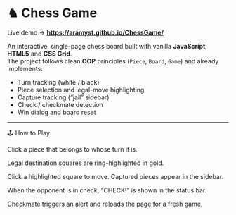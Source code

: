 # ♞ Chess Game

Live demo → **https://aramyst.github.io/ChessGame/**

An interactive, single-page chess board built with vanilla **JavaScript**, **HTML5** and **CSS Grid**.  
The project follows clean **OOP** principles (`Piece`, `Board`, `Game`) and already implements:

- Turn tracking (white / black)  
- Piece selection and legal-move highlighting  
- Capture tracking (“jail” sidebar)  
- Check / checkmate detection  
- Win dialog and board reset  

---

🕹️ How to Play

Click a piece that belongs to whose turn it is.

Legal destination squares are ring-highlighted in gold.

Click a highlighted square to move. Captured pieces appear in the sidebar.

When the opponent is in check, “CHECK!” is shown in the status bar.

Checkmate triggers an alert and reloads the page for a fresh game.
